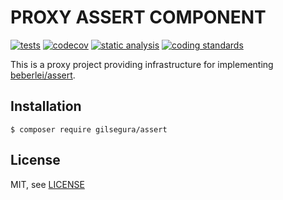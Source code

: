 PROXY ASSERT COMPONENT
========

[![tests](https://github.com/gilsegura/assert/actions/workflows/tests.yaml/badge.svg)](https://github.com/gilsegura/assert/actions/workflows/tests.yaml)
[![codecov](https://codecov.io/github/gilsegura/assert/graph/badge.svg?token=GTAK35PQQ6)](https://codecov.io/github/gilsegura/assert)
[![static analysis](https://github.com/gilsegura/assert/actions/workflows/static-analysis.yaml/badge.svg)](https://github.com/gilsegura/assert/actions/workflows/static-analysis.yaml)
[![coding standards](https://github.com/gilsegura/assert/actions/workflows/coding-standards.yaml/badge.svg)](https://github.com/gilsegura/assert/actions/workflows/coding-standards.yaml)

This is a proxy project providing infrastructure for implementing [beberlei/assert](https://github.com/beberlei/assert).

## Installation

```
$ composer require gilsegura/assert
```

## License

MIT, see [LICENSE](LICENSE)